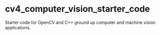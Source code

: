 # cv4_computer_vision_starter_code

Starter code for OpenCV and C++ ground up computer and machine vision applications.
